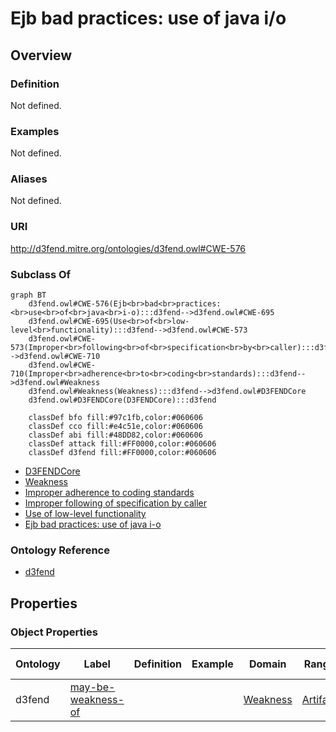# Ejb bad practices: use of java i/o

## Overview

### Definition
Not defined.

### Examples
Not defined.

### Aliases
Not defined.

### URI
http://d3fend.mitre.org/ontologies/d3fend.owl#CWE-576

### Subclass Of
```mermaid
graph BT
    d3fend.owl#CWE-576(Ejb<br>bad<br>practices:<br>use<br>of<br>java<br>i-o):::d3fend-->d3fend.owl#CWE-695
    d3fend.owl#CWE-695(Use<br>of<br>low-level<br>functionality):::d3fend-->d3fend.owl#CWE-573
    d3fend.owl#CWE-573(Improper<br>following<br>of<br>specification<br>by<br>caller):::d3fend-->d3fend.owl#CWE-710
    d3fend.owl#CWE-710(Improper<br>adherence<br>to<br>coding<br>standards):::d3fend-->d3fend.owl#Weakness
    d3fend.owl#Weakness(Weakness):::d3fend-->d3fend.owl#D3FENDCore
    d3fend.owl#D3FENDCore(D3FENDCore):::d3fend
    
    classDef bfo fill:#97c1fb,color:#060606
    classDef cco fill:#e4c51e,color:#060606
    classDef abi fill:#48DD82,color:#060606
    classDef attack fill:#FF0000,color:#060606
    classDef d3fend fill:#FF0000,color:#060606
```

- [D3FENDCore](/docs/ontology/reference/model/D3FENDCore/D3FENDCore.md)
- [Weakness](/docs/ontology/reference/model/D3FENDCore/Weakness/Weakness.md)
- [Improper adherence to coding standards](/docs/ontology/reference/model/D3FENDCore/Weakness/Improper%20adherence%20to%20coding%20standards/Improper%20adherence%20to%20coding%20standards.md)
- [Improper following of specification by caller](/docs/ontology/reference/model/D3FENDCore/Weakness/Improper%20adherence%20to%20coding%20standards/Improper%20following%20of%20specification%20by%20caller/Improper%20following%20of%20specification%20by%20caller.md)
- [Use of low-level functionality](/docs/ontology/reference/model/D3FENDCore/Weakness/Improper%20adherence%20to%20coding%20standards/Improper%20following%20of%20specification%20by%20caller/Use%20of%20low-level%20functionality/Use%20of%20low-level%20functionality.md)
- [Ejb bad practices: use of java i-o](/docs/ontology/reference/model/D3FENDCore/Weakness/Improper%20adherence%20to%20coding%20standards/Improper%20following%20of%20specification%20by%20caller/Use%20of%20low-level%20functionality/Ejb%20bad%20practices%3A%20use%20of%20java%20i-o/Ejb%20bad%20practices%3A%20use%20of%20java%20i-o.md)


### Ontology Reference
- [d3fend](http://d3fend.mitre.org/ontologies/d3fend.owl#)

## Properties
### Object Properties
| Ontology | Label | Definition | Example | Domain | Range | Inverse Of |
|----------|-------|------------|---------|--------|-------|------------|
| d3fend | [may-be-weakness-of](http://d3fend.mitre.org/ontologies/d3fend.owl#may-be-weakness-of) |  |  | [Weakness](/docs/ontology/reference/model/D3FENDCore/Weakness/Weakness.md) | [Artifact](/docs/ontology/reference/model/D3FENDCore/Artifact/Artifact.md) | [may-have-weakness](http://d3fend.mitre.org/ontologies/d3fend.owl#may-have-weakness) |

